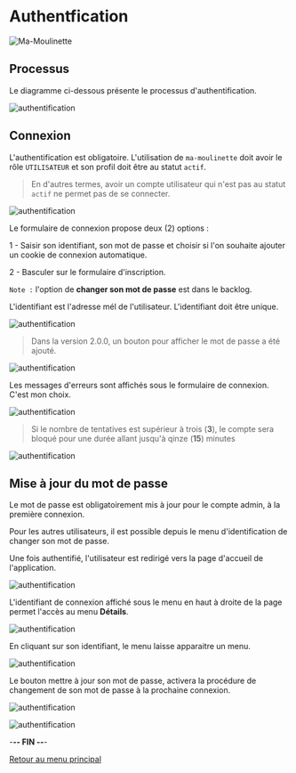 # Authentfication

![Ma-Moulinette](/documentation/ressources/home-000.jpg)

## Processus

Le diagramme ci-dessous présente le processus d'authentification.

![authentification](/documentation/ressources/authentification-000.jpg)

## Connexion

L'authentification est obligatoire. L'utilisation de `ma-moulinette` doit avoir le rôle `UTILISATEUR` et son profil doit être au statut `actif`.

> En d'autres termes, avoir un compte utilisateur qui n'est pas au statut `actif` ne permet pas de se connecter.

![authentification](/documentation/ressources/authentification-001.jpg)

Le formulaire de connexion propose deux (2) options :

1 - Saisir son identifiant, son mot de passe et choisir si l'on souhaite ajouter un cookie de connexion automatique.

2 - Basculer sur le formulaire d'inscription.

`Note :` l'option de **changer son mot de passe** est dans le backlog.

L'identifiant est l'adresse mél de l'utilisateur. L'identifiant doit être unique.

![authentification](/documentation/ressources/authentification-002.jpg)

> Dans la version 2.0.0, un bouton pour afficher le mot de passe a été ajouté.

![authentification](/documentation/ressources/authentification-002b.jpg)

Les messages d'erreurs sont affichés sous le formulaire de connexion. C'est mon choix.

![authentification](/documentation/ressources/authentification-003.jpg)

> Si le nombre de tentatives est supérieur à trois (**3**), le compte sera bloqué pour une durée allant jusqu'à qinze (**15**) minutes

![authentification](/documentation/ressources/authentification-004.jpg)

## Mise à jour du mot de passe

Le mot de passe est obligatoirement mis à jour pour le compte admin, à la première connexion.

Pour les autres utilisateurs, il est possible depuis le menu d'identification de changer son mot de passe.

Une fois authentifié, l'utilisateur est redirigé vers la page d'accueil  de l'application.

![authentification](/documentation/ressources/authentification-005.jpg)

L'identifiant de connexion  affiché sous le menu en haut à droite de la page permet l'accès au menu **Détails**.

![authentification](/documentation/ressources/authentification-006.jpg)

En cliquant sur son identifiant,  le menu laisse apparaitre un menu.

![authentification](/documentation/ressources/authentification-007.jpg)

Le bouton mettre à jour son mot de passe, activera la procédure de changement de son mot de passe à la prochaine connexion.

![authentification](/documentation/ressources/authentification-008.jpg)

![authentification](/documentation/ressources/authentification-009.jpg)

-**-- FIN --**-

[Retour au menu principal](/README.md)
